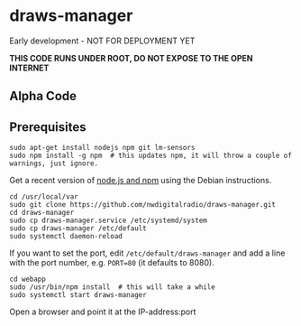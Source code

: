 # draws-manager
Early development - NOT FOR DEPLOYMENT YET

**THIS CODE RUNS UNDER ROOT, DO NOT EXPOSE TO THE OPEN INTERNET**

## Alpha Code

## Prerequisites

    sudo apt-get install nodejs npm git lm-sensors
    sudo npm install -g npm  # this updates npm, it will throw a couple of warnings, just ignore.

Get a recent version of [node.js and npm](https://github.com/nodesource/distributions/blob/master/README.md#debinstall) using the Debian instructions.

    cd /usr/local/var
    sudo git clone https://github.com/nwdigitalradio/draws-manager.git
    cd draws-manager
    sudo cp draws-manager.service /etc/systemd/system
    sudo cp draws-manager /etc/default
    sudo systemctl daemon-reload

If you want to set the port, edit `/etc/default/draws-manager` and add a line with the port number, e.g. `PORT=80` (it defaults to 8080).

    cd webapp
    sudo /usr/bin/npm install  # this will take a while
    sudo systemctl start draws-manager

Open a browser and point it at the IP-address:port
